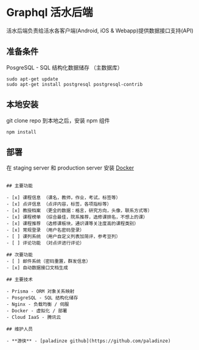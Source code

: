 # Graphql 活水后端

活水后端负责给活水各客户端(Android, iOS & Webapp)提供数据接口支持(API)

## 准备条件

PosgreSQL - SQL 结构化数据储存 （主数据库）

```
sudo apt-get update
sudo apt-get install postgresql postgresql-contrib
```

## 本地安装

git clone repo 到本地之后，安装 npm 组件

```
npm install
```

## 部署

在 staging server 和 production server 安装 [Docker](https://docs.docker.com/engine/installation/linux/docker-ce/ubuntu/)

```

## 主要功能

- [x] 课程信息 （课名，教师，作业，考试，标签等）
- [x] 点评信息 （点评内容，标签，各项指标等）
- [x] 教授档案 （更全的数据：格言，研究方向，头像，联系方式等）
- [x] 课程榜单 （综合最佳，院系推荐，选修课排名，不想上的课）
- [x] 课程推荐 （选修课板块，通识课等关注度高的课程类别）
- [x] 常规登录 （用户名密码登录）
- [ ] 课列系统 （用户自定义列表加简评，参考豆列）
- [ ] 评论功能 （对点评进行评论）

## 次要功能
- [ ] 邮件系统（密码重置，群发信息）
- [x] 自动数据接口文档生成

## 主要技术

- Prisma - ORM 对象关系映射
- PosgreSQL - SQL 结构化储存
- Nginx - 负载均衡 / 伺服
- Docker - 虚拟化 / 部署
- Cloud IaaS - 腾讯云

## 维护人员

- **游侠** - [paladinze github](https://github.com/paladinze)
```
